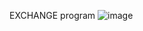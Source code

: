 EXCHANGE program
![image](https://user-images.githubusercontent.com/100665352/208598653-2909f348-f3e7-4c86-ad17-c416c4568688.png)
